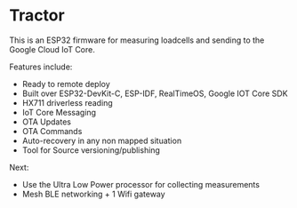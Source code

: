 # Tractor
This is an ESP32 firmware for measuring loadcells and sending to the Google Cloud IoT Core.

Features include:
- Ready to remote deploy
- Built over ESP32-DevKit-C, ESP-IDF, RealTimeOS, Google IOT Core SDK
- HX711 driverless reading
- IoT Core Messaging
- OTA Updates
- OTA Commands
- Auto-recovery in any non mapped situation
- Tool for Source versioning/publishing

Next:
- Use the Ultra Low Power processor for collecting measurements
- Mesh BLE networking + 1 Wifi gateway
